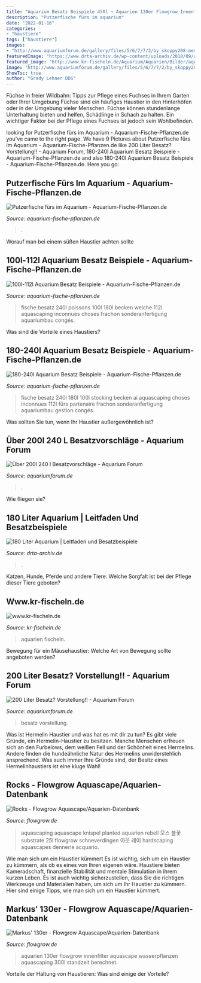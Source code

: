 ```yaml
---
title: "Aquarium Besatz Beispiele 450l ~ Aquarien 130er Flowgrow Innenfilter Aquascape Wasserpflanzen Aquascaping 300l Standzeit Berechnet"
description: "Putzerfische fürs im aquarium"
date: "2022-01-16"
categories:
- "haustiere"
tags: ["haustiere"]
images:
- "http://www.aquariumforum.de/gallery/files/5/6/7/7/2/by_skoppy208-med.jpg"
featuredImage: "https://www.drta-archiv.de/wp-content/uploads/2018/09/aquarium.jpg"
featured_image: "http://www.kr-fischeln.de/Aquarium/Aquarien/Bilder/aquarium1_gross.jpg"
image: "http://www.aquariumforum.de/gallery/files/5/6/7/7/2/by_skoppy208-med.jpg"
ShowToc: true
author: "Grady Lehner DDS"
---
```



Füchse in freier Wildbahn: Tipps zur Pflege eines Fuchses in Ihrem Garten oder Ihrer Umgebung
Füchse sind ein häufiges Haustier in den Hinterhöfen oder in der Umgebung vieler Menschen. Füchse können stundenlange Unterhaltung bieten und helfen, Schädlinge in Schach zu halten. Ein wichtiger Faktor bei der Pflege eines Fuchses ist jedoch sein Wohlbefinden.

	

		
looking for Putzerfische fürs im Aquarium - Aquarium-Fische-Pflanzen.de you've came to the right page. We have 9 Pictures about Putzerfische fürs im Aquarium - Aquarium-Fische-Pflanzen.de like 200 Liter Besatz? Vorstellung!! - Aquarium Forum, 180-240l Aquarium Besatz Beispiele - Aquarium-Fische-Pflanzen.de and also 180-240l Aquarium Besatz Beispiele - Aquarium-Fische-Pflanzen.de. Here you go:
		
    
## Putzerfische Fürs Im Aquarium - Aquarium-Fische-Pflanzen.de

<img loading=lazy src="https://aquarium-fische-pflanzen.de/wp-content/uploads/2019/01/welse-gegen-algen-im-aquarium.jpg" onerror="this.onerror=null;this.src='https://tse1.mm.bing.net/th?id=OIP.hbX335hbai-wbbWc-_gd5AHaEN&amp;pid=15.1';" alt="Putzerfische fürs im Aquarium - Aquarium-Fische-Pflanzen.de">

_Source: aquarium-fische-pflanzen.de_

>. 

	

Worauf man bei einem süßen Haustier achten sollte

    
## 100l-112l Aquarium Besatz Beispiele - Aquarium-Fische-Pflanzen.de

<img loading=lazy src="https://aquarium-fische-pflanzen.de/wp-content/uploads/2017/10/Aquarium-einrichten-1.jpg" onerror="this.onerror=null;this.src='https://tse2.mm.bing.net/th?id=OIP.Kc6EXKhOrgZoBuJyzY8IogHaE8&amp;pid=15.1';" alt="100l-112l Aquarium Besatz Beispiele - Aquarium-Fische-Pflanzen.de">

_Source: aquarium-fische-pflanzen.de_

>fische besatz 240l poissons 100l 180l becken welche 112l aquascaping inconnues choses frachon sonderanfertigung aquariumbau congés. 

	

Was sind die Vorteile eines Haustiers?

    
## 180-240l Aquarium Besatz Beispiele - Aquarium-Fische-Pflanzen.de

<img loading=lazy src="https://aquarium-fische-pflanzen.de/wp-content/uploads/2017/10/Aquarium-einrichten-1-272x182.jpg" onerror="this.onerror=null;this.src='https://tse3.mm.bing.net/th?id=OIP.LLlUNEPes-k1LcRaUvQeoQAAAA&amp;pid=15.1';" alt="180-240l Aquarium Besatz Beispiele - Aquarium-Fische-Pflanzen.de">

_Source: aquarium-fische-pflanzen.de_

>fische besatz 240l 180l 100l stocking becken ai aquascaping choses inconnues 112l fürs partenaire frachon sonderanfertigung aquariumbau gestion congés. 

	

Was sollten Sie tun, wenn Ihr Haustier außergewöhnlich ist?

    
## Über 200l 240 L Besatzvorschläge - Aquarium Forum

<img loading=lazy src="https://www.aquariumforum.de/gallery/files/7/1/0/1/0/aqua_april_2010-med.jpg" onerror="this.onerror=null;this.src='https://tse4.mm.bing.net/th?id=OIP.8c_zGhKE2ooWtTBzTLZ-kwHaFi&amp;pid=15.1';" alt="Über 200l 240 l Besatzvorschläge - Aquarium Forum">

_Source: aquariumforum.de_

>. 

	

Wie fliegen sie?

    
## 180 Liter Aquarium | Leitfaden Und Besatzbeispiele

<img loading=lazy src="https://www.drta-archiv.de/wp-content/uploads/2018/09/aquarium.jpg" onerror="this.onerror=null;this.src='https://tse2.mm.bing.net/th?id=OIP.Cd5oKdFL2T3_iyQCxeq8wwHaE8&amp;pid=15.1';" alt="180 Liter Aquarium | Leitfaden und Besatzbeispiele">

_Source: drta-archiv.de_

>. 

	

Katzen, Hunde, Pferde und andere Tiere: Welche Sorgfalt ist bei der Pflege dieser Tiere geboten?

    
## Www.kr-fischeln.de

<img loading=lazy src="http://www.kr-fischeln.de/Aquarium/Aquarien/Bilder/aquarium1_gross.jpg" onerror="this.onerror=null;this.src='https://tse3.mm.bing.net/th?id=OIP.OIl1jtVoNWSuM7v4Op508wHaEa&amp;pid=15.1';" alt="www.kr-fischeln.de">

_Source: kr-fischeln.de_

>aquarien fischeln. 

	

Bewegung für ein Mäusehaustier: Welche Art von Bewegung sollte angeboten werden?

    
## 200 Liter Besatz? Vorstellung!! - Aquarium Forum

<img loading=lazy src="http://www.aquariumforum.de/gallery/files/5/6/7/7/2/by_skoppy208-med.jpg" onerror="this.onerror=null;this.src='https://tse2.mm.bing.net/th?id=OIP.yyGvkBzaSZVBQfteO_i6jgHaFj&amp;pid=15.1';" alt="200 Liter Besatz? Vorstellung!! - Aquarium Forum">

_Source: aquariumforum.de_

>besatz vorstellung. 

	

Was ist Hermelin Haustier und was hat es mit dir zu tun?
Es gibt viele Gründe, ein Hermelin-Haustier zu besitzen. Manche Menschen erfreuen sich an den Furbelows, dem weißen Fell und der Schönheit eines Hermelins. Andere finden die hundeähnliche Natur des Hermelins unwiderstehlich ansprechend. Was auch immer Ihre Gründe sind, der Besitz eines Hermelinhaustiers ist eine kluge Wahl!

    
## Rocks - Flowgrow Aquascape/Aquarien-Datenbank

<img loading=lazy src="https://www.flowgrow.de/db/images/aquarien/detail/rocks-5150b37dafdf6.jpg" onerror="this.onerror=null;this.src='https://tse1.mm.bing.net/th?id=OIP.RhCo1-r-Jhvgcp5b_6ks9AHaEa&amp;pid=15.1';" alt="Rocks - Flowgrow Aquascape/Aquarien-Datenbank">

_Source: flowgrow.de_

>aquascaping aquascape knispel planted aquarien rebell 모스 불꽃 substrate 25l flowgrow schneverdingen 아웃 레이 hardscaping aquascapes dennerle acquario. 

	

Wie man sich um ein Haustier kümmert
Es ist wichtig, sich um ein Haustier zu kümmern, als ob es eines von Ihren eigenen wäre. Haustiere bieten Kameradschaft, finanzielle Stabilität und mentale Stimulation in ihrem kurzen Leben. Es ist auch wichtig sicherzustellen, dass Sie die richtigen Werkzeuge und Materialien haben, um sich um Ihr Haustier zu kümmern. Hier sind einige Tipps, wie man sich um ein Haustier kümmert.

    
## Markus&#039; 130er - Flowgrow Aquascape/Aquarien-Datenbank

<img loading=lazy src="https://www.flowgrow.de/db/images/aquarien/detail/markus-130er-56c25cfaa98d3.jpg" onerror="this.onerror=null;this.src='https://tse2.mm.bing.net/th?id=OIP.eTiM4Qm84IMxOKOzYX1H7gHaCr&amp;pid=15.1';" alt="Markus&#039; 130er - Flowgrow Aquascape/Aquarien-Datenbank">

_Source: flowgrow.de_

>aquarien 130er flowgrow innenfilter aquascape wasserpflanzen aquascaping 300l standzeit berechnet. 

	

Vorteile der Haltung von Haustieren: Was sind einige der Vorteile?


